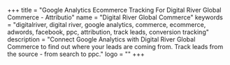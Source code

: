 +++
title = "Google Analytics Ecommerce Tracking For Digital River Global Commerce - Attributio"
name = "Digital River Global Commerce"
keywords = "digitalriver, digital river, google analytics, commerce, ecommerce, adwords, facebook, ppc, attribution, track leads, conversion tracking"
description = "Connect Google Analytics with Digital River Global Commerce to find out where your leads are coming from. Track leads from the source - from search to ppc."
logo = ""
+++
